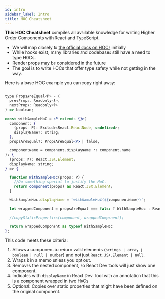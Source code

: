 ```yaml
---
id: intro
sidebar_label: Intro
title: HOC Cheatsheet
---
```


**This HOC Cheatsheet** compiles all available knowledge for writing Higher Order Components with React and TypeScript.

- We will map closely to [the official docs on HOCs](https://reactjs.org/docs/higher-order-components.html) initially
- While hooks exist, many libraries and codebases still have a need to type HOCs.
- Render props may be considered in the future
- The goal is to write HOCs that offer type safety while not getting in the way.

Here is a base HOC example you can copy right away:

```jsx

type PropsAreEqual<P> = (
  prevProps: Readonly<P>,
  nextProps: Readonly<P>
) => boolean;

const withSampleHoC = <P extends {}>(
  component: {
    (props: P): Exclude<React.ReactNode, undefined>;
    displayName?: string;
  },
  propsAreEqual?: PropsAreEqual<P> | false,

  componentName = component.displayName ?? component.name
): {
  (props: P): React.JSX.Element;
  displayName: string;
} => {

  function WithSampleHoc(props: P) {
    //Do something special to justify the HoC.
    return component(props) as React.JSX.Element;
  }

  WithSampleHoc.displayName = `withSampleHoC(${componentName})`;

  let wrappedComponent = propsAreEqual === false ? WithSampleHoc : React.memo(WithSampleHoc, propsAreEqual);

  //copyStaticProperties(component, wrappedComponent);

  return wrappedComponent as typeof WithSampleHoc
};
```

This code meets these criteria:

1. Allows a component to return valid elements (`strings | array | boolean | null | number`) and not just `React.JSX.Element | null`.
2. Wraps it in a memo unless you opt out.
3. Removes the nested component, so React Dev tools will just show one component.
4. Indicates with `displayName` in React Dev Tool with an annotation that this is a component wrapped in two HoCs
5. Optional: Copies over static properties that might have been defined on the original component.
